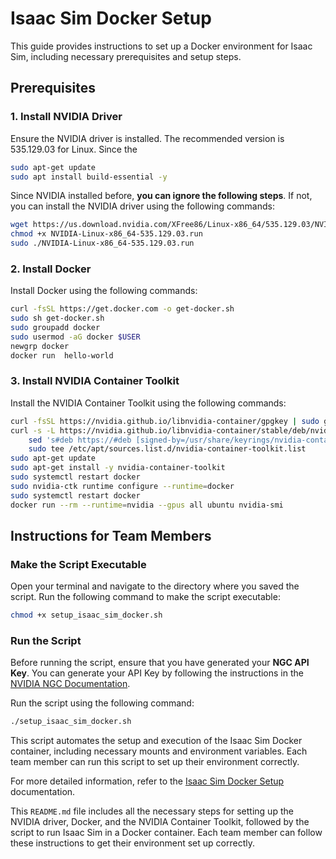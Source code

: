 # Isaac Sim Docker Setup

This guide provides instructions to set up a Docker environment for Isaac Sim, including necessary prerequisites and setup steps.

## Prerequisites

### 1. Install NVIDIA Driver

Ensure the NVIDIA driver is installed. The recommended version is 535.129.03 for Linux.
Since the 

```sh
sudo apt-get update
sudo apt install build-essential -y
```

Since NVIDIA installed before, **you can ignore the following steps**. If not, you can install the NVIDIA driver using the following commands:
```sh
wget https://us.download.nvidia.com/XFree86/Linux-x86_64/535.129.03/NVIDIA-Linux-x86_64-535.129.03.run
chmod +x NVIDIA-Linux-x86_64-535.129.03.run
sudo ./NVIDIA-Linux-x86_64-535.129.03.run
```

### 2. Install Docker

Install Docker using the following commands:

```sh
curl -fsSL https://get.docker.com -o get-docker.sh
sudo sh get-docker.sh
sudo groupadd docker
sudo usermod -aG docker $USER
newgrp docker
docker run  hello-world
```

### 3. Install NVIDIA Container Toolkit

Install the NVIDIA Container Toolkit using the following commands:

```sh
curl -fsSL https://nvidia.github.io/libnvidia-container/gpgkey | sudo gpg --dearmor -o /usr/share/keyrings/nvidia-container-toolkit-keyring.gpg
curl -s -L https://nvidia.github.io/libnvidia-container/stable/deb/nvidia-container-toolkit.list | \
    sed 's#deb https://#deb [signed-by=/usr/share/keyrings/nvidia-container-toolkit-keyring.gpg] https://#g' | \
    sudo tee /etc/apt/sources.list.d/nvidia-container-toolkit.list
sudo apt-get update
sudo apt-get install -y nvidia-container-toolkit
sudo systemctl restart docker
sudo nvidia-ctk runtime configure --runtime=docker
sudo systemctl restart docker
docker run --rm --runtime=nvidia --gpus all ubuntu nvidia-smi
```

## Instructions for Team Members

### Make the Script Executable

Open your terminal and navigate to the directory where you saved the script. Run the following command to make the script executable:

```sh
chmod +x setup_isaac_sim_docker.sh
```

### Run the Script

Before running the script, ensure that you have generated your **NGC API Key**. You can generate your API Key by following the instructions in the [NVIDIA NGC Documentation](https://docs.nvidia.com/ngc/ngc-overview/index.html#generating-api-key).

Run the script using the following command:

```sh
./setup_isaac_sim_docker.sh
```

This script automates the setup and execution of the Isaac Sim Docker container, including necessary mounts and environment variables. Each team member can run this script to set up their environment correctly.

For more detailed information, refer to the [Isaac Sim Docker Setup](https://docs.omniverse.nvidia.com/isaacsim/latest/installation/install_container.html) documentation.


This `README.md` file includes all the necessary steps for setting up the NVIDIA driver, Docker, and the NVIDIA Container Toolkit, followed by the script to run Isaac Sim in a Docker container. Each team member can follow these instructions to get their environment set up correctly.



